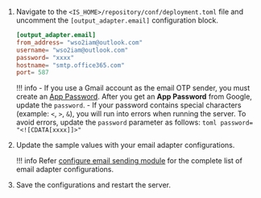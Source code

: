 1. Navigate to the `<IS_HOME>/repository/conf/deployment.toml` file and uncomment the `[output_adapter.email]` configuration block.

    ```toml
    [output_adapter.email]
    from_address= "wso2iam@outlook.com"
    username= "wso2iam@outlook.com"
    password= "xxxx"
    hostname= "smtp.office365.com"
    port= 587
    ```

    !!! info
        - If you use a Gmail account as the email OTP sender, you must create an [App Password](https://support.google.com/accounts/answer/185833?visit_id=637943607149528455-3801902236&p=InvalidSecondFactor&rd=1). After you get an **App Password** from Google, update the `password`.
        - If your password contains special characters (example: `<`, `>`, `&`), you will run into errors when running the server. To avoid errors, update the `password` parameter as follows:
        ```toml
        password= "<![CDATA[xxxx]]>"
        ```

2. Update the sample values with your email adapter configurations.

    !!! info
        Refer [configure email sending module](../../../deploy/configure-email-sending) for the complete list of email adapter configurations.

3. Save the configurations and restart the server.
